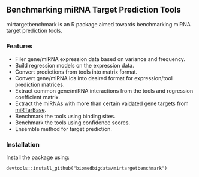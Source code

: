 ## Benchmarking miRNA Target Prediction Tools

mirtargetbenchmark is an R package aimed towards benchmarking miRNA target prediction tools.

### Features

- Filer gene/miRNA expression data based on variance and frequency.
- Build regression models on the expression data.
- Convert predictions from tools into matrix format.
- Convert gene/miRNA ids into desired format for expression/tool prediction matrices.
- Extract common gene/miRNA interactions from the tools and regression coefficient matrix.
- Extract the miRNAs with more than certain vaidated gene targets from [miRTarBase](https://mirtarbase.cuhk.edu.cn/~miRTarBase/miRTarBase_2022/php/index.php).
- Benchmark the tools using binding sites.
- Benchmark the tools using confidence scores.
- Ensemble method for target prediction.

### Installation

Install the package using:

`devtools::install_github("biomedbigdata/mirtargetbenchmark")`
